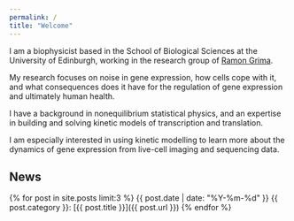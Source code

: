 ```yaml
---
permalink: /
title: "Welcome"
---
```


I am a biophysicist based in the School of Biological Sciences at the University of Edinburgh, working in the research group of [Ramon Grima](https://grimagroup.bio.ed.ac.uk/home). 

My research focuses on noise in gene expression, how cells cope with it, and what consequences does it have for the regulation of gene expression and ultimately human health.

I have a background in nonequilibrium statistical physics, and an expertise in building and solving kinetic models of transcription and translation. 

I am especially interested in using kinetic modelling to learn more about the dynamics of gene expression from live-cell imaging and sequencing data.

## News

{% for post in site.posts limit:3 %}
{{ post.date | date: "%Y-%m-%d" }} {{ post.category }}: [{{ post.title }}]({{ post.url }})
{% endfor %}
